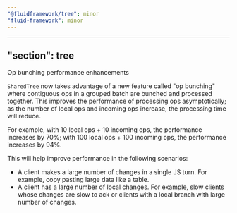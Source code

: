 ```yaml
---
"@fluidframework/tree": minor
"fluid-framework": minor
---
```

---
"section": tree
---

Op bunching performance enhancements

`SharedTree` now takes advantage of a new feature called "op bunching" where contiguous ops in a grouped batch are
bunched and processed together. This improves the performance of processing ops asymptotically; as
the number of local ops and incoming ops increase, the processing time will reduce.

For example, with 10 local ops + 10 incoming ops, the performance increases by 70%; with 100 local ops + 100 incoming ops, the performance increases by 94%.

This will help improve performance in the following scenarios:

- A client makes a large number of changes in a single JS turn. For example, copy pasting large data like a table.
- A client has a large number of local changes. For example, slow clients whose changes are slow to ack or clients with
a local branch with large number of changes.
